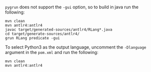 `pygrun` does not support the `-gui` option, so to build in java run the following:
```
mvn clean
mvn antlr4:antlr4
javac target/generated-sources/antlr4/RLang*.java
cd target/generate-sources/antlr4/
grun RLang predicate -gui
```

To select Python3 as the output language, uncomment the `-Dlanguage` argument in the `pom.xml` and run the following:
```
mvn clean
mvn antlr4:antlr4
```